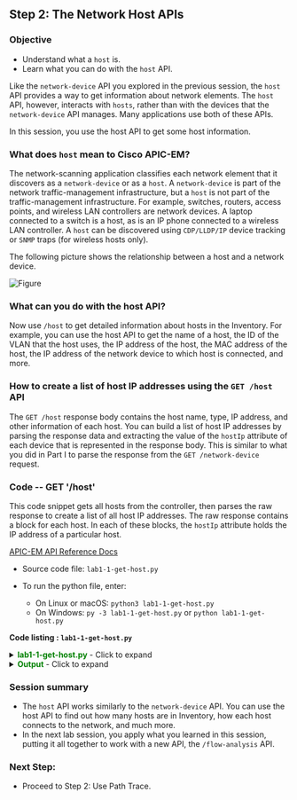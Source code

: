 ## Step 2:  The Network Host APIs

### Objective

* Understand what a `host` is.
* Learn what you can do with the `host` API.

Like the `network-device` API you explored in the previous session, the `host` API provides a way to get information about network elements. The `host` API, however, interacts with `hosts`, rather than with the devices that the `network-device` API manages. Many applications use both of these APIs.

In this session, you use the host API to get some host information.

### What does `host` mean to Cisco APIC-EM?
The network-scanning application classifies each network element that it discovers as a `network-device` or as a `host`. A `network-device` is part of the network traffic-management infrastructure, but a `host` is not part of the traffic-management infrastructure. For example, switches, routers, access points, and wireless LAN controllers are network devices. A laptop connected to a switch is a host, as is an IP phone connected to a wireless LAN controller.
A `host` can be discovered using `CDP/LLDP/IP` device tracking or `SNMP` traps (for wireless hosts only).

The following picture shows the relationship between a host and a network device.

![Figure](/posts/files/apic-em-path-trace/apicem_host_and_device.jpg)

### What can you do with the host API?

Now use `/host` to get detailed information about hosts in the Inventory. For example, you can use the host API to get the name of a host, the ID of the VLAN that the host uses, the IP address of the host, the MAC address of the host, the IP address of the network device to which host is connected, and more.

### How to create a list of host IP addresses using the `GET /host` API
The `GET /host` response body contains the host name, type, IP address, and other information of each host. You can build a list of host IP addresses by parsing the response data and extracting the value of the `hostIp` attribute of each device that is represented in the response body. This is similar to what you did in Part I to parse the response from the `GET /network-device` request.


### Code -- GET '/host'

This code snippet gets all hosts from the controller, then parses the raw response to create a list of all host IP addresses. The raw response contains a block for each host. In each of these blocks, the `hostIp` attribute holds the IP address of a particular host.

[APIC-EM API Reference Docs](https://developer.cisco.com/site/apic-em-rest-api/)

*  Source code file: `lab1-1-get-host.py`
*  To run the python file, enter:

   *  On Linux or macOS:  `python3 lab1-1-get-host.py`
   *  On Windows: `py -3 lab1-1-get-host.py` or `python lab1-1-get-host.py`

**Code listing : `lab1-1-get-host.py`**

<details>
<summary><font color='green'><b>lab1-1-get-host.py</b></font> - Click to expand</summary>

<pre><code>
"""
Script name: `lab1-1-get-host.py`
This script prints out all hosts that are connected to the APIC-EM network devices in a tabular list format.
"""

from apicem import *

def get_host():
    """
    This function returns a tabular list of all hosts that are connected to APIC-EM network devices.  
    Return:
    ------
    list: A list of all hosts and network devices with a number tag  
    """
    host_list=[]
    try:
        resp = get(api="host") # The get() function is the simplify version for "get" function in requests module, defined in apicem.py
        response_json = resp.json() # Get the json-encoded content from response
        print ("Status: ",resp.status_code)  # This is the http request status
        # print (json.dumps(response_json,indent=4)) # Convert the `response_json` object to a JSON formatted string and print it out    
    except:
        print ("Something went wrong with the GET /host request!")
        return host_list
    # Now create a list of host summary
    i=0
    for item in response_json["response"]:
        i+=1
        host_list.append([i,item["hostIp"],item["hostType"],item["connectedNetworkDeviceIpAddress"]])
    return host\_list

##########################################################################

if \_\_name\_\_ == "\_\_main\_\_": # Only run as a script
    host=get_host()
    # Use the tabulate module here to print a nice table format. Use the `pip` tool to install it on your local computer
    # The tabulate module is imported in apicem.py
    # For simplicity, copy the source code into the working directory without installing it
    print (tabulate(host,headers=['number','host IP','type','connected to network device'],tablefmt="rst"))

</code></pre>
</details>

<details>
<summary><font color='green'><b>Output</b></font> - Click to expand</summary>

<pre><code>
Executing GET 'https://sandboxapicem.cisco.com/api/v1/host'

GET 'host' Status:  200

Status:  200
========  ===========  ========  =============================
  number  host IP      type      connected to network device
========  ===========  ========  =============================
       1  10.1.15.117  wireless  10.1.14.3
       2  10.2.1.22    wired     10.2.1.17
       3  10.1.12.20   wired     10.1.12.1
========  ===========  ========  =============================

</code></pre>
</details>

### Session summary

* The `host` API works similarly to the `network-device` API. You can use the host API to find out how many hosts are in Inventory, how each host connects to the network, and much more.  <br>
* In the next lab session, you apply what you learned in this session, putting it all together to work with a new API, the `/flow-analysis` API.

### Next Step:

* Proceed to Step 2: Use Path Trace.

